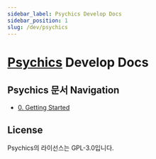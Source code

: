 ```yaml
---
sidebar_label: Psychics Develop Docs
sidebar_position: 1
slug: /dev/psychics
---
```


# [Psychics](https://github.com/monun/psychics/) Develop Docs

## Psychics 문서 Navigation

- [0. Getting Started](0-getting-started)

## License
Psychics의 라이선스는 GPL-3.0입니다.
